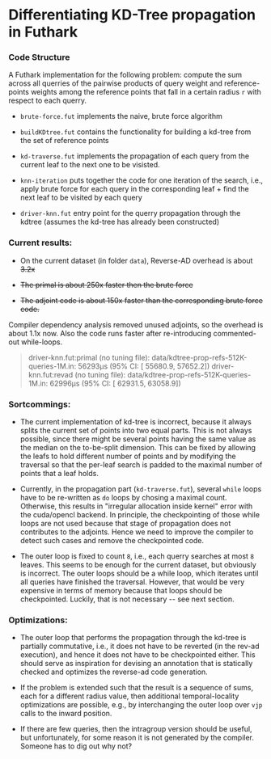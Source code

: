 # Differentiating KD-Tree propagation in Futhark

### Code Structure

A Futhark implementation for the following problem: compute the sum across all querries of the pairwise products of query weight and reference-points weights among the reference points that fall in a certain radius `r` with respect to each querry.

- `brute-force.fut` implements the naive, brute force algorithm

- `buildKDtree.fut` contains the functionality for building a kd-tree from the set of reference points

- `kd-traverse.fut` implements the propagation of each query from the current leaf to the next one to be visisted.

- `knn-iteration` puts together the code for one iteration of the search, i.e., apply brute force for each query in the corresponding leaf + find the next leaf to be visited by each query

- `driver-knn.fut` entry point for the querry propagation through the kdtree (assumes the kd-tree has already been constructed)

### Current results:

- On the current dataset (in folder `data`), Reverse-AD overhead is about ~~3.2x~~

- ~~The primal is about 250x faster then the brute force~~

- ~~The adjoint code is about 150x faster than the corresponding brute force code.~~

Compiler dependency analysis removed unused adjoints, so the overhead is about 1.1x now.
Also the code runs faster after re-introducing commented-out while-loops.

> driver-knn.fut:primal (no tuning file):
> data/kdtree-prop-refs-512K-queries-1M.in:      56293μs (95% CI: [   55680.9,    57652.2])
> driver-knn.fut:revad (no tuning file):
> data/kdtree-prop-refs-512K-queries-1M.in:      62996μs (95% CI: [   62931.5,    63058.9])

### Sortcommings:

- The current implementation of kd-tree is incorrect, because it always splits the current set of points into two equal parts. This is not always possible, since there might be several points having the same value as the median on the to-be-split dimension. This can be fixed by allowing the leafs to hold different number of points and by modifying the traversal so that the per-leaf search is padded to the maximal number of points that a leaf holds.

- Currently, in the propagation part (`kd-traverse.fut`), several `while` loops have to be re-written as `do` loops by chosing a maximal count. Otherwise, this results in "irregular allocation inside kernel" error with the cuda/opencl backend.  In principle, the checkpointing of those while loops are not used because that stage of propagation does not contributes to the adjoints. Hence we need to improve the compiler to detect such cases and remove the checkpointed code.

- The outer loop is fixed to count `8`, i.e., each querry searches at most `8` leaves. This seems to be enough for the current dataset, but obviously is incorrect. The outer loops should be a while loop, which iterates until all queries have finished the traversal. However, that would be very expensive in terms of memory because that loops should be checkpointed. Luckily, that is not necessary -- see next section.

### Optimizations:

- The outer loop that performs the propagation through the kd-tree is partially commutative, i.e., it does not have to be reverted (in the rev-ad execution), and hence it does not have to be checkpointed either. This should serve as inspiration for devising an annotation that is statically checked and optimizes the reverse-ad code generation.

- If the problem is extended such that the result is a sequence of sums, each for a different radius value, then additional temporal-locality optimizations are possible, e.g., by interchanging the outer loop over `vjp` calls to the inward position.

- If there are few queries, then the intragroup version should be useful, but unfortunately, for some reason it is not generated by the compiler. Someone has to dig out why not?
